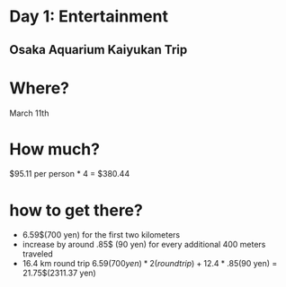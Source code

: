 # Day 1: Entertainment

## Osaka Aquarium Kaiyukan Trip

# Where?
March 11th

# How much?
$95.11 per person * 4 = $380.44

# how to get there?
* 6.59$(700 yen) for the first two kilometers
* increase by around .85$ (90 yen) for every additional 400 meters traveled
* 16.4 km round trip
6.59$(700 yen) * 2(round trip) + 12.4 * .85$(90 yen) = 21.75$(2311.37 yen)
